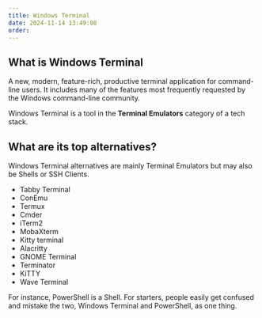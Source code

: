```yaml
---
title: Windows Terminal
date: 2024-11-14 13:49:08
order:
---
```


## What is Windows Terminal

A new, modern, feature-rich, productive terminal application for command-line users. It includes many of the features most frequently requested by the Windows command-line community.

Windows Terminal is a tool in the **Terminal Emulators** category of a tech stack.

## What are its top alternatives?

Windows Terminal alternatives are mainly Terminal Emulators but may also be Shells or SSH Clients.

- Tabby Terminal
- ConEmu
- Termux
- Cmder
- iTerm2
- MobaXterm
- Kitty terminal
- Alacritty
- GNOME Terminal
- Terminator
- KiTTY
- Wave Terminal

For instance, PowerShell is a Shell. For starters, people easily get confused and mistake the two, Windows Terminal and PowerShell, as one thing.
